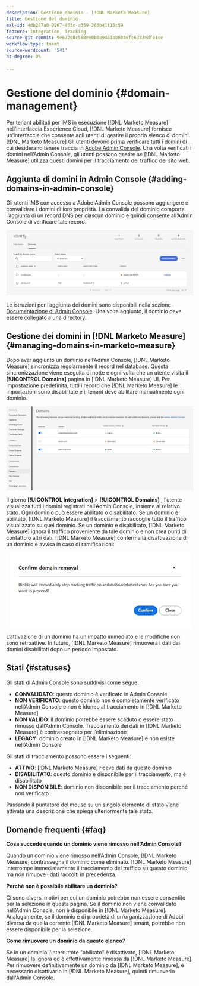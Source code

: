 ```yaml
---
description: Gestione dominio - [!DNL Marketo Measure]
title: Gestione del dominio
exl-id: 4db287a0-0267-463c-a359-266b41f15c59
feature: Integration, Tracking
source-git-commit: 9e672d0c568ee0b889461bb8ba6fc6333edf31ce
workflow-type: tm+mt
source-wordcount: '541'
ht-degree: 0%

---
```


# Gestione del dominio {#domain-management}

Per tenant abilitati per IMS in esecuzione [!DNL Marketo Measure] nell’interfaccia Experience Cloud, [!DNL Marketo Measure] fornisce un’interfaccia che consente agli utenti di gestire il proprio elenco di domini. [!DNL Marketo Measure] Gli utenti devono prima verificare tutti i domini di cui desiderano tenere traccia in [Adobe Admin Console](https://adminconsole.adobe.com/). Una volta verificati i domini nell’Admin Console, gli utenti possono gestire se [!DNL Marketo Measure] utilizza questi domini per il tracciamento del traffico del sito web.

## Aggiunta di domini in Admin Console {#adding-domains-in-admin-console}

Gli utenti IMS con accesso a Adobe Admin Console possono aggiungere e convalidare i domini di loro proprietà. La convalida del dominio comporta l’aggiunta di un record DNS per ciascun dominio e quindi consente all’Admin Console di verificare tale record.

![](assets/domain-management-1.png)

Le istruzioni per l’aggiunta dei domini sono disponibili nella sezione [Documentazione di Admin Console](https://helpx.adobe.com/enterprise/using/set-up-identity.html#setup-domains). Una volta aggiunto, il dominio deve essere [collegato a una directory](https://helpx.adobe.com/enterprise/using/set-up-identity.html#link-domains-to-directories).

## Gestione dei domini in [!DNL Marketo Measure] {#managing-domains-in-marketo-measure}

Dopo aver aggiunto un dominio nell’Admin Console, [!DNL Marketo Measure] sincronizza regolarmente il record nel database. Questa sincronizzazione viene eseguita di notte e ogni volta che un utente visita il **[!UICONTROL Domains]** pagina in [!DNL Marketo Measure] UI. Per impostazione predefinita, tutti i record che [!DNL Marketo Measure] le importazioni sono disabilitate e il tenant deve abilitare manualmente ogni dominio.

![](assets/domain-management-2.png)

Il giorno **[!UICONTROL Integration]** > **[!UICONTROL Domains]** , l’utente visualizza tutti i domini registrati nell’Admin Console, insieme al relativo stato. Ogni dominio può essere abilitato o disabilitato. Se un dominio è abilitato, [!DNL Marketo Measure] il tracciamento raccoglie tutto il traffico visualizzato su quel dominio. Se un dominio è disabilitato, [!DNL Marketo Measure] ignora il traffico proveniente da tale dominio e non crea punti di contatto o altri dati. [!DNL Marketo Measure] conferma la disattivazione di un dominio e avvisa in caso di ramificazioni:

![](assets/domain-management-3.png)

L’attivazione di un dominio ha un impatto immediato e le modifiche non sono retroattive. In futuro, [!DNL Marketo Measure] rimuoverà i dati dai domini disabilitati dopo un periodo impostato.

## Stati {#statuses}

Gli stati di Admin Console sono suddivisi come segue:

* **CONVALIDATO**: questo dominio è verificato in Admin Console
* **NON VERIFICATO**: questo dominio non è completamente verificato nell’Admin Console e non è idoneo al tracciamento in [!DNL Marketo Measure]
* **NON VALIDO**: il dominio potrebbe essere scaduto o essere stato rimosso dall’Admin Console. Tracciamento dei dati in [!DNL Marketo Measure] è contrassegnato per l’eliminazione
* **LEGACY**: dominio creato in [!DNL Marketo Measure] e non esiste nell’Admin Console

Gli stati di tracciamento possono essere i seguenti:

* **ATTIVO**: [!DNL Marketo Measure] riceve dati da questo dominio
* **DISABILITATO**: questo dominio è disponibile per il tracciamento, ma è disabilitato
* **NON DISPONIBILE**: dominio non disponibile per il tracciamento perché non verificato

Passando il puntatore del mouse su un singolo elemento di stato viene attivata una descrizione che spiega ulteriormente tale stato.

## Domande frequenti {#faq}

**Cosa succede quando un dominio viene rimosso nell’Admin Console?**

Quando un dominio viene rimosso nell’Admin Console, [!DNL Marketo Measure] contrassegna il dominio come eliminato. [!DNL Marketo Measure] interrompe immediatamente il tracciamento del traffico su questo dominio, ma non rimuove i dati raccolti in precedenza.

**Perché non è possibile abilitare un dominio?**

Ci sono diversi motivi per cui un dominio potrebbe non essere consentito per la selezione in questa pagina. Se il dominio non viene convalidato nell’Admin Console, non è disponibile in [!DNL Marketo Measure]. Analogamente, se il dominio è di proprietà di un’organizzazione di Adobi diversa da quella corrente [!DNL Marketo Measure] tenant, potrebbe non essere disponibile per la selezione.

**Come rimuovere un dominio da questo elenco?**

Se in un dominio l&#39;interruttore &quot;abilitato&quot; è disattivato, [!DNL Marketo Measure] la ignora ed è effettivamente rimossa da [!DNL Marketo Measure]. Per rimuovere definitivamente un dominio da [!DNL Marketo Measure], è necessario disattivarlo in [!DNL Marketo Measure], quindi rimuoverlo dall&#39;Admin Console.
